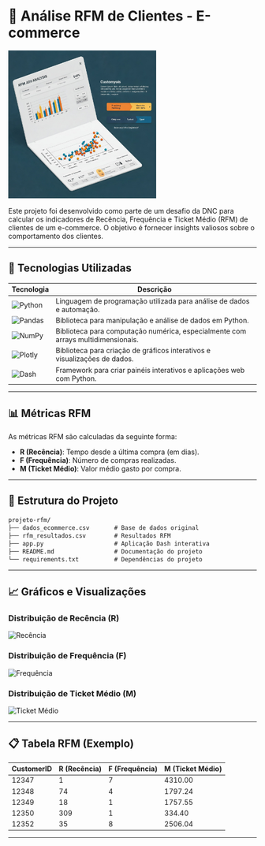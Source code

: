 # 🛒 Análise RFM de Clientes - E-commerce


<img src="img/banner.jpg" alt="Capa" style="width: 300px; height: auto;">
    
Este projeto foi desenvolvido como parte de um desafio da DNC para calcular os indicadores de Recência, Frequência e Ticket Médio (RFM) de clientes de um e-commerce. O objetivo é fornecer insights valiosos sobre o comportamento dos clientes.

---

## 🚀 Tecnologias Utilizadas

| Tecnologia | Descrição |
|-------|-----------|
| ![Python](https://img.shields.io/badge/Python-3776AB?style=for-the-badge&logo=python&logoColor=white) | Linguagem de programação utilizada para análise de dados e automação. |
| ![Pandas](https://img.shields.io/badge/Pandas-2C2D72?style=for-the-badge&logo=pandas&logoColor=white) | Biblioteca para manipulação e análise de dados em Python. |
| ![NumPy](https://img.shields.io/badge/NumPy-013243?style=for-the-badge&logo=numpy&logoColor=white) | Biblioteca para computação numérica, especialmente com arrays multidimensionais. |
| ![Plotly](https://img.shields.io/badge/Plotly-3F4F75?style=for-the-badge&logo=plotly&logoColor=white) | Biblioteca para criação de gráficos interativos e visualizações de dados. |
| ![Dash](https://img.shields.io/badge/Dash-008DE4?style=for-the-badge&logo=dash&logoColor=white) | Framework para criar painéis interativos e aplicações web com Python. |

---

## 📊 Métricas RFM

As métricas RFM são calculadas da seguinte forma:

- **R (Recência)**: Tempo desde a última compra (em dias).
- **F (Frequência)**: Número de compras realizadas.
- **M (Ticket Médio)**: Valor médio gasto por compra.

---

## 📂 Estrutura do Projeto

```
projeto-rfm/
├── dados_ecommerce.csv       # Base de dados original
├── rfm_resultados.csv        # Resultados RFM
├── app.py                    # Aplicação Dash interativa
├── README.md                 # Documentação do projeto
└── requirements.txt          # Dependências do projeto
```

---

## 📈 Gráficos e Visualizações

### Distribuição de Recência (R)
![Recência](https://via.placeholder.com/600x400.png?text=Gráfico+de+Recência)

### Distribuição de Frequência (F)
![Frequência](https://via.placeholder.com/600x400.png?text=Gráfico+de+Frequência)

### Distribuição de Ticket Médio (M)
![Ticket Médio](https://via.placeholder.com/600x400.png?text=Gráfico+de+Ticket+Médio)

---

## 📋 Tabela RFM (Exemplo)

| CustomerID | R (Recência) | F (Frequência) | M (Ticket Médio) |
|------------|--------------|----------------|------------------|
| 12347      | 1            | 7              | 4310.00          |
| 12348      | 74           | 4              | 1797.24          |
| 12349      | 18           | 1              | 1757.55          |
| 12350      | 309          | 1              | 334.40           |
| 12352      | 35           | 8              | 2506.04          |

---
